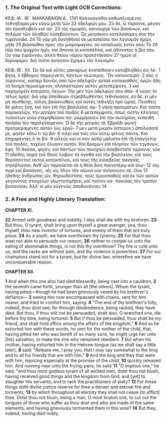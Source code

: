 ### 1. The Original Text with Light OCR Corrections:

ΚΕΦ. ΙΑ΄. ΙΒ΄. ΜΑΚΚΑΒΑΙΩΝ Δ΄. 1741
Καλοκαγαθία καθωπλισμένος τεθνήξομαι μὲν κἀγὼ μετὰ τῶν 22
ἀδελφῶν μου. Σὺ δὲ, ὦ τύραννε, μέγαν σοι προσλαβεῖν καὶ αὐ- 23
τὸς τιμωρὸν, καινουργὲ τῶν βασάνων, καὶ πολέμιε τῶν ἀληθῶς
εὐσεβούντων. Ὡς μειράκιον κατελύσαμεν σου τὴν τυραννίδα. 24
Τὸ γὰρ μὴ δυνηθῆναί σε μεταπεῖσαι τὸν λογισμὸν ἡμῶν, μήτε 25
βιάσασθαι πρὸς τὴν μιαροφαγίαν, οὐ κατάλυσίς ἐστιν σοῦ; Τὸ 26
πῦρ σου ψυχρὸν ἡμῖν, καὶ ἄπονοι οἱ καταπέλται, καὶ ἀδύνατος
ἡ βία σου. Οὐ γὰρ τυράννου, ἀλλὰ θείου νόμου προεστήκασιν 27
ἡμῶν οἱ δορυφόροι· διὰ τοῦτο ἀνίκητον ἔχομεν τὸν λογισμόν.

ΚΕΦ. ΙΒ΄. ΧΙΙ.
Ὡς δὲ καὶ οὗτος μακαρίως ἐναπέθανεν καταβληθεὶς εἰς λέ- 1
βητα, ὁ ἕβδομος παρεγίνετο, πάντων νεώτερος. Ὅν κατοικτειρή- 2
σας ὁ τύραννος, καίπερ δεινῶς ὑπὸ τῶν ἀδελφῶν αὐτοῦ καταικισθεὶς,
ὁρῶν ἤδη τὰ δεσμὰ περικείμενον, πλησιέστερον αὐτὸν μετεπέμψατο, 3
καὶ παρηγορεῖν ἐπειρᾶτο, λέγων· Τῆς μὲν τῶν ἀδελφῶν σου ἀπο- 4
νοίας τὸ τέλος ὁρᾷς· διὰ γὰρ ἀπείθειαν στρεβλωθέντες τεθνήκασιν,
σὺ δὲ, εἰ μὲν μὴ πεισθείης, τάλας βασανισθεὶς καὶ αὐτὸς τεθνήξῃ
πρὸ ὥρας. Πεισθεὶς δὲ φίλος ἔσῃ, καὶ τῶν ἐπὶ τῆς βασιλείας ἀρ- 5
γήσῃ πραγμάτων. Καὶ ταῦτα παρακαλῶν, τὴν μητέρα τοῦ παιδὸς 6
μετεπέμψατο, ὅπως αὐτὴν ἐλεήσας τοσούτων υἱῶν στερηθεῖσαν πα-
ρορμήσειεν ἐπὶ τὴν σωτηρίαν, εὐπειθῆ ποιῆσαι τὸν περιλειπόμενον.
Ὁ δὲ τῆς μητρὸς τῇ Ἑβραίδι φωνῇ προτρεψαμένης αὐτὸν (ὡς ἐροῦ- 7
μεν μετὰ μικρὸν ὕστερον,) ἀπολύσατέ με, φησίν· εἴπω τι τῷ βα- 8
σιλεῖ καὶ τοῖς σὺν αὐτῷ φίλοις πάντη. Καὶ ἐπιχαρέντες ὅ τε βα- 9
σιλεὺς καὶ οἱ σὺν αὐτῷ μάλιστα ἐπὶ τῇ ἐπαγγελίᾳ τοῦ παιδὸς,
ταχέως ἔλυσαν αὐτόν. Καὶ δραμὼν ἐπὶ πλησίον τῶν τηγάνων, ἔφη· 10
Ἀνόσιε, φησὶν, καὶ πάντων τῶν πονηρῶν ἀσεβέστατε τύραννε, οὐκ 11
ἠδέθης παρὰ τοῦ Θεοῦ λαβὼν τὰ ἀγαθὰ καὶ τὴν βασιλείαν, καὶ τοὺς
θεράποντας αὐτοῦ κατακτεῖναι, καὶ τοὺς τῆς εὐσεβείας ἀσκητὰς
στρεβλῶσαι; Ἀνθ’ ὧν ταμιεύεται σε ἡ θεία δίκη πυκνοτέρῳ καὶ αἰω- 12
νίῳ πυρὶ καὶ βασάνοις, αἷς εἰς ὅλον τὸν αἰῶνα οὐκ ἀνήσουσιν σε. Οὐκ 13
ἠδέθης ἄνθρωπος ὢν, θηριωδέστατε, τοὺς ὁμοιοπαθεῖς καὶ ἐκ
τῶν αὐτῶν γεγονότας στοιχείων γλωττοτομῆσαι, καὶ τοῦτον κα-
ταικίσας τὸν τρόπον βασανίσαι; Ἀλλ’ οἱ μὲν εὐγενῶς ἀποθανόντες 14

### 2. A Free and Highly Literary Translation:

**CHAPTER XI.**

**22** Armed with goodness and nobility, I also shall die with my brethren.
**23** But thou, O tyrant, shalt bring upon thyself a great avenger, yea, thou thyself,
thou new inventor of tortures, and enemy of them that are truly pious.
**24** As a youth, we have overthrown thy tyranny.
**25** For that thou wast not able to persuade our reason,
**26** neither to compel us unto the eating of abominable things,
is not this thy overthrow? Thy fire is cold unto us,
and the racks are without pain, and thy violence is powerless.
**27** For our champions stand not for a tyrant, but for divine law;
wherefore we have unconquerable reason.

**CHAPTER XII.**

**1** And when this one also had died blessedly, being cast into a cauldron,
**2** the seventh came forth, younger than all [the others].
Whom the tyrant, having pitied—though he had been grievously vexed
by his brethren's defiance—
**3** seeing him now encompassed with chains, sent for him nearer,
and tried to comfort him, saying:
**4** "The end of thy brethren's folly, indeed, thou dost see;
for through disobedience, being racked, they have died.
But thou, if thou wilt not be persuaded, shalt also, O wretched one,
die before thy time, being tortured.
**5** But if thou be persuaded, thou shalt be my friend,
and shalt hold office among the affairs of the kingdom."
**6** And as he exhorted him with these words,
he sent for the mother of the child,
that, having pitied her who was bereft of so many sons,
he might urge her unto [his] salvation,
to make the one who remained obedient.
**7** But when his mother, having exhorted him in the Hebrew tongue
(as we shall say a little later),
**8** said: "Release me, I pray you; that I may say somewhat
to the king and to all his friends that are with him."
**9** And the king and they that were with him,
rejoicing especially at the promise of the child,
**10** quickly released him. And running near unto the frying-pans, he said:
**11** "O impious one," he said, "and thou most godless tyrant of all wicked men,
didst thou not blush, having received good things and the kingdom from God,
and [yet] to slaughter His servants, and to rack the practitioners of piety?
**12** For these things doth divine justice reserve for thee
a denser and eternal fire and torments,
**13** by which throughout all eternity they shall not cease [to afflict] thee.
Didst thou not blush, being a man, O most brutish one,
to cut out the tongues of those who suffer as thou dost
and who are made of the same elements,
and having grievously tormented them in this wise?
**14** But they, indeed, having died nobly,